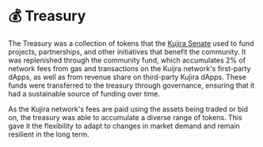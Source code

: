# 💰 Treasury

The Treasury was a collection of tokens that the [Kujira Senate](../../dapps-and-infrastructure/senate.md) used to fund projects, partnerships, and other initiatives that benefit the community. It was replenished through the community fund, which accumulates 2% of network fees from gas and transactions on the Kuijra network's first-party dApps, as well as from revenue share on third-party Kujira dApps. These funds were transferred to the treasury through governance, ensuring that it had a sustainable source of funding over time.

As the Kujira network's fees are paid using the assets being traded or bid on, the treasury was able to accumulate a diverse range of tokens. This gave it the flexibility to adapt to changes in market demand and remain resilient in the long term.
